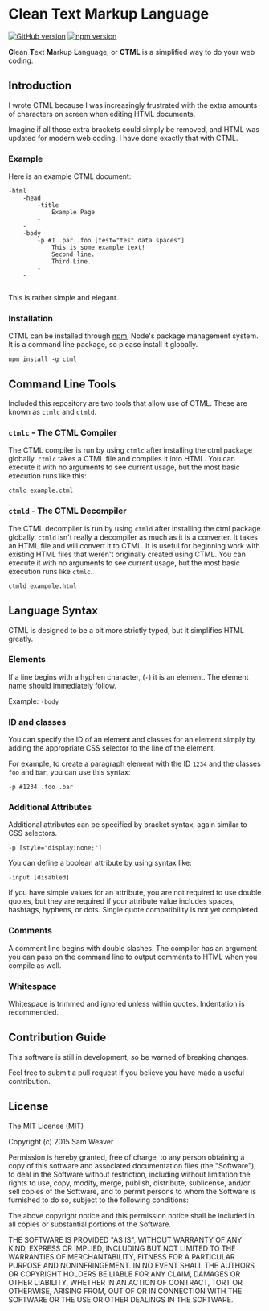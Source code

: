 Clean Text Markup Language
==========================

[![GitHub version](https://badge.fury.io/gh/weaversam8%2Fctml.svg)](http://badge.fury.io/gh/weaversam8%2Fctml) [![npm version](https://badge.fury.io/js/ctml.svg)](http://badge.fury.io/js/ctml)

**C**lean **T**ext **M**arkup **L**anguage, or **CTML** is a simplified way to do your web coding.

## Introduction

I wrote CTML because I was increasingly frustrated with the extra amounts of characters on screen when editing HTML documents.

Imagine if all those extra brackets could simply be removed, and HTML was updated for modern web coding. I have done exactly that with CTML.

### Example

Here is an example CTML document:

```
-html
    -head
        -title
            Example Page
        -
    -
    -body
        -p #1 .par .foo [test="test data spaces"]
            This is some example text!
            Second line.
            Third Line.
        -
    -
-

```

This is rather simple and elegant.

### Installation

CTML can be installed through [npm][1], Node's package management system. It is a command line package, so please install it globally.

`npm install -g ctml`

## Command Line Tools

Included this repository are two tools that allow use of CTML. These are known as `ctmlc` and `ctmld`.

### `ctmlc` - The CTML Compiler

The CTML compiler is run by using `ctmlc` after installing the ctml package globally. `ctmlc` takes a CTML file and compiles it into HTML. You can execute it with no arguments to see current usage, but the most basic execution runs like this:

`ctmlc example.ctml`

### `ctmld` - The CTML Decompiler

The CTML decompiler is run by using `ctmld` after installing the ctml package globally. `ctmld` isn't really a decompiler as much as it is a converter.  It takes an HTML file and will convert it to CTML. It is useful for beginning work with existing HTML files that weren't originally created using CTML. You can execute it with no arguments to see current usage, but the most basic execution runs like `ctmlc`.

`ctmld exampmle.html`

## Language Syntax

CTML is designed to be a bit more strictly typed, but it simplifies HTML greatly.

### Elements

If a line begins with a hyphen character, (`-`) it is an element. The element name should immediately follow.

Example: `-body`

### ID and classes

You can specify the ID of an element and classes for an element simply by adding the appropriate CSS selector to the line of the element.

For example, to create a paragraph element with the ID `1234` and the classes `foo` and `bar`, you can use this syntax:

`-p #1234 .foo .bar`

### Additional Attributes

Additional attributes can be specified by bracket syntax, again similar to CSS selectors.

`-p [style="display:none;"]`

You can define a boolean attribute by using syntax like:

`-input [disabled]`

If you have simple values for an attribute, you are not required to use double quotes, but they are required if your attribute value includes spaces, hashtags, hyphens, or dots. Single quote compatibility is not yet completed.

### Comments

A comment line begins with double slashes. The compiler has an argument you can pass on the command line to output comments to HTML when you compile as well.

### Whitespace

Whitespace is trimmed and ignored unless within quotes. Indentation is recommended.

## Contribution Guide

This software is still in development, so be warned of breaking changes.

Feel free to submit a pull request if you believe you have made a useful contribution.

## License

The MIT License (MIT)

Copyright (c) 2015 Sam Weaver

Permission is hereby granted, free of charge, to any person obtaining a copy
of this software and associated documentation files (the "Software"), to deal
in the Software without restriction, including without limitation the rights
to use, copy, modify, merge, publish, distribute, sublicense, and/or sell
copies of the Software, and to permit persons to whom the Software is
furnished to do so, subject to the following conditions:

The above copyright notice and this permission notice shall be included in
all copies or substantial portions of the Software.

THE SOFTWARE IS PROVIDED "AS IS", WITHOUT WARRANTY OF ANY KIND, EXPRESS OR
IMPLIED, INCLUDING BUT NOT LIMITED TO THE WARRANTIES OF MERCHANTABILITY,
FITNESS FOR A PARTICULAR PURPOSE AND NONINFRINGEMENT. IN NO EVENT SHALL THE
AUTHORS OR COPYRIGHT HOLDERS BE LIABLE FOR ANY CLAIM, DAMAGES OR OTHER
LIABILITY, WHETHER IN AN ACTION OF CONTRACT, TORT OR OTHERWISE, ARISING FROM,
OUT OF OR IN CONNECTION WITH THE SOFTWARE OR THE USE OR OTHER DEALINGS IN
THE SOFTWARE.


[1]: http://www.npmjs.com
